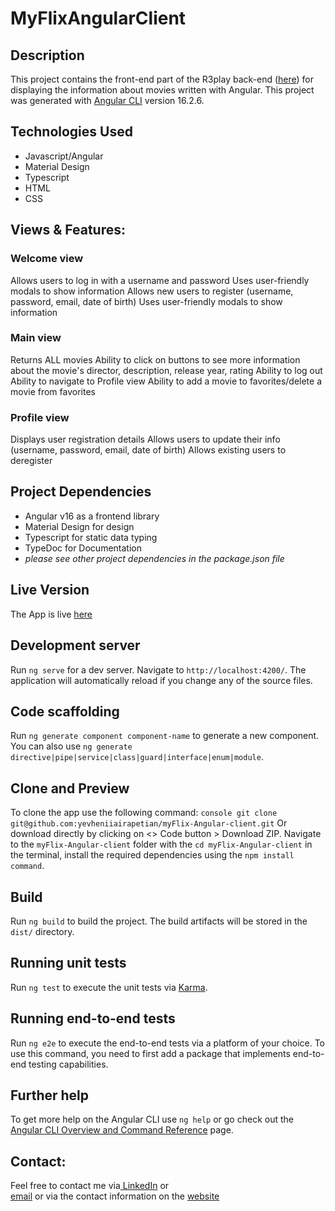 # MyFlixAngularClient

## Description
This project contains the front-end part of the R3play back-end ([here](https://github.com/yevheniiairapetian/r3play)) for displaying the information about movies written with Angular.
This project was generated with [Angular CLI](https://github.com/angular/angular-cli) version 16.2.6.

## Technologies Used
- Javascript/Angular
- Material Design
- Typescript
- HTML
- CSS

## Views & Features:
### Welcome view
Allows users to log in with a username and password
Uses user-friendly modals to show information
Allows new users to register (username, password, email, date of birth)
Uses user-friendly modals to show information
### Main view
Returns ALL movies
Ability to click on buttons to see more information about the movie's director, description, release year, rating
Ability to log out
Ability to navigate to Profile view
Ability to add a movie to favorites/delete a movie from favorites

### Profile view
Displays user registration details
Allows users to update their info (username, password, email, date of birth)
Allows existing users to deregister

## Project Dependencies
- Angular v16 as a frontend library
- Material Design for design
- Typescript for static data typing
- TypeDoc for Documentation
- _please see other project dependencies in the package.json file_

## Live Version
The App is live [here](https://yevheniiairapetian.github.io/myFlix-Angular-client/)

## Development server

Run `ng serve` for a dev server. Navigate to `http://localhost:4200/`. The application will automatically reload if you change any of the source files.

## Code scaffolding

Run `ng generate component component-name` to generate a new component. You can also use `ng generate directive|pipe|service|class|guard|interface|enum|module`.

## Clone and Preview
To clone the app use the following command: `console git clone git@github.com:yevheniiairapetian/myFlix-Angular-client.git` Or download directly by clicking on <> Code button > Download ZIP. Navigate to the ```myFlix-Angular-client``` folder with the ```cd myFlix-Angular-client``` in the terminal, install the required dependencies using the `npm install command`.

## Build

Run `ng build` to build the project. The build artifacts will be stored in the `dist/` directory.

## Running unit tests

Run `ng test` to execute the unit tests via [Karma](https://karma-runner.github.io).

## Running end-to-end tests

Run `ng e2e` to execute the end-to-end tests via a platform of your choice. To use this command, you need to first add a package that implements end-to-end testing capabilities.

## Further help

To get more help on the Angular CLI use `ng help` or go check out the [Angular CLI Overview and Command Reference](https://angular.io/cli) page.

## Contact:
Feel free to contact me via[ LinkedIn](https://www.linkedin.com/in/yevhenii-airapetian/) or  
[email](mailto:sonkozhenia11@gmail.com) or 
via the contact information on the [website](https://yevheniiairapetian.github.io/portfolio-website/contact.html) 
